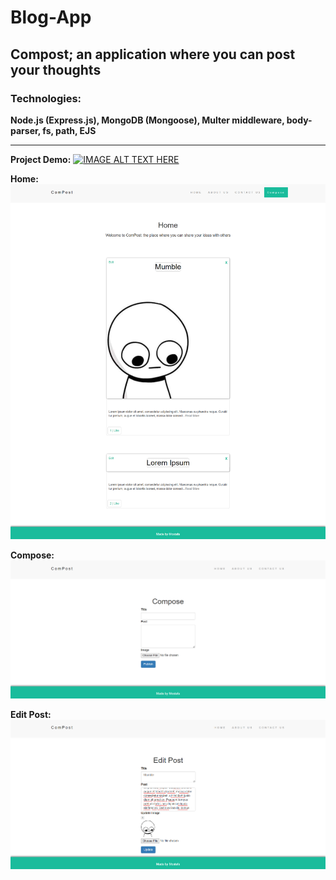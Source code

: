 # Blog-App
## Compost; an application where you can post your thoughts

### Technologies:
**Node.js (Express.js), MongoDB (Mongoose), Multer middleware, body-parser, fs, path, EJS**
_____________________________________________________________________________________________________

**Project Demo:**
[![IMAGE ALT TEXT HERE](https://img.youtu.be/nR1j4nOup58/0.jpg)](https://youtu.be/nR1j4nOup58)

**Home:**
![Home Page](https://github.com/MostafaAlaa297/Blog-App/blob/main/Screenshots/homepage.png?raw=true)

**Compose:**
![Compose Page](https://github.com/MostafaAlaa297/Blog-App/blob/main/Screenshots/compose.png?raw=true)

**Edit Post:**
![Edit Post Page](https://github.com/MostafaAlaa297/Blog-App/blob/main/Screenshots/editpost.png?raw=true)
